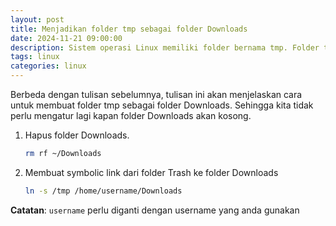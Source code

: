 ```yaml
---
layout: post
title: Menjadikan folder tmp sebagai folder Downloads
date: 2024-11-21 09:00:00
description: Sistem operasi Linux memiliki folder bernama tmp. Folder tmp berfungsi sebagai tempat penyimpanan sementara dan akan dihapus saat OS dinyalakan ulang atau reboot. Tulisan ini akan membahas cara untuk membuat folder tmp sebagai folder Downloads.
tags: linux 
categories: linux
---
```


Berbeda dengan tulisan sebelumnya, tulisan ini akan menjelaskan cara untuk membuat folder tmp sebagai folder Downloads. Sehingga kita tidak perlu mengatur lagi kapan folder Downloads akan kosong.

1. Hapus folder Downloads.

    ```bash
    rm rf ~/Downloads
    ```

2. Membuat symbolic link dari folder Trash ke folder Downloads

    ```bash
    ln -s /tmp /home/username/Downloads
    ```

**Catatan**: `username` perlu diganti dengan username yang anda gunakan

